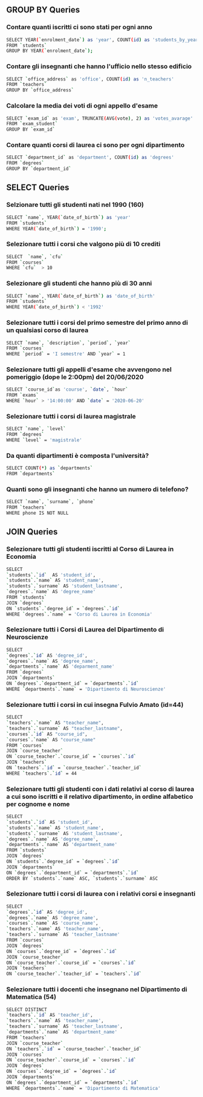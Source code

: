 ## GROUP BY Queries

### Contare quanti iscritti ci sono stati per ogni anno
```sh
SELECT YEAR(`enrolment_date`) as 'year', COUNT(id) as 'students_by_year'
FROM `students`
GROUP BY YEAR(`enrolment_date`);
```

### Contare gli insegnanti che hanno l'ufficio nello stesso edificio
```sh
SELECT `office_address` as 'office', COUNT(id) as 'n_teachers'
FROM `teachers`
GROUP BY `office_address`
```

### Calcolare la media dei voti di ogni appello d'esame

```sh
SELECT `exam_id` as 'exam', TRUNCATE(AVG(vote), 2) as 'votes_avarage' 
FROM `exam_student`
GROUP BY `exam_id`
```

### Contare quanti corsi di laurea ci sono per ogni dipartimento
```sh
SELECT `department_id` as 'department', COUNT(id) as 'degrees'
FROM `degrees`
GROUP BY `department_id`
```

## SELECT Queries

### Selzionare tutti gli studenti nati nel 1990 (160)
```sh
SELECT `name`, YEAR(`date_of_birth`) as 'year' 
FROM `students` 
WHERE YEAR(`date_of_birth`) = '1990';
```

### Selezionare tutti i corsi che valgono più di 10 crediti
```sh
SELECT  `name`, `cfu`
FROM `courses` 
WHERE `cfu`  > 10
```

### Selezionare gli studenti che hanno più di 30 anni
```sh
SELECT `name`, YEAR(`date_of_birth`) as 'date_of_birth'
FROM `students` 
WHERE YEAR(`date_of_birth`) < '1992'
```

### Selezionare tutti i corsi del primo semestre del primo anno di un qualsiasi corso di laurea
```sh
SELECT `name`, `description`, `period`, `year`
FROM `courses` 
WHERE `period` = 'I semestre' AND `year` = 1
```

### Selezionare tutti gli appelli d'esame che avvengono nel pomeriggio (dope le 2:00pm) del 20/06/2020
```sh
SELECT `course_id`as 'course', `date`, `hour`
FROM `exams` 
WHERE `hour` > '14:00:00' AND `date` = '2020-06-20'
```

### Selezionare tutti i corsi di laurea magistrale
```sh
SELECT `name`, `level` 
FROM `degrees` 
WHERE `level` = 'magistrale'
```

### Da quanti dipartimenti è composta l'università?
```sh
SELECT COUNT(*) as `departments`
FROM `departments`
```

### Quanti sono gli insegnanti che hanno un numero di telefono?
```sh
SELECT `name`, `surname`, `phone`
FROM `teachers` 
WHERE phone IS NOT NULL
```

## JOIN Queries

### Selezionare tutti gli studenti iscritti al Corso di Laurea in Economia
```sh
SELECT 
`students`.`id`  AS 'student_id', 
`students`.`name` AS 'student_name', 
`students`.`surname` AS 'student_lastname', 
`degrees`.`name` AS 'degree_name'
FROM `students`
JOIN `degrees`
ON `students`.`degree_id` = `degrees`.`id`
WHERE `degrees`.`name` = 'Corso di Laurea in Economia'
```

### Selezionare tutti i Corsi di Laurea del Dipartimento di Neuroscienze
```sh
SELECT 
`degrees`.`id` AS 'degree_id',
`degrees`.`name` AS 'degree_name',
`departments`.`name` AS 'deparment_name'
FROM `degrees`
JOIN `departments` 
ON `degrees`.`department_id` = `departments`.`id`
WHERE `departments`.`name` = 'Dipartimento di Neuroscienze'
```

### Selezionare tutti i corsi in cui insegna Fulvio Amato (id=44)
```sh
SELECT 
`teachers`.`name` AS "teacher_name",
`teachers`.`surname` AS "teacher_lastname",
`courses`.`id` AS "course_id", 
`courses`.`name` AS "course_name"
FROM `courses`
JOIN `course_teacher`
ON `course_teacher`.`course_id` = `courses`.`id`
JOIN `teachers`
ON `teachers`.`id` = `course_teacher`.`teacher_id`
WHERE `teachers`.`id` = 44
```

### Selezionare tutti gli studenti con i dati relativi al corso di laurea a cui sono iscritti e il relativo dipartimento, in ordine alfabetico per cognome e nome
```sh
SELECT 
`students`.`id` AS 'student_id',
`students`.`name` AS 'student_name',
`students`.`surname` AS 'student_lastname',
`degrees`.`name` AS 'degree_name',
`departments`.`name` AS 'department_name'
FROM `students`
JOIN `degrees`
ON `students`.`degree_id` = `degrees`.`id`
JOIN `departments`
ON `degrees`.`department_id` = `departments`.`id`
ORDER BY `students`.`name` ASC, `students`.`surname` ASC
```

### Selezionare tutti i corsi di laurea con i relativi corsi e insegnanti
```sh
SELECT
`degrees`.`id` AS 'degree_id',
`degrees`.`name` AS 'degree_name',
`courses`.`name` AS 'course_name',
`teachers`.`name` AS 'teacher_name',
`teachers`.`surname` AS 'teacher_lastname'
FROM `courses`
JOIN `degrees`
ON `courses`.`degree_id` = `degrees`.`id`
JOIN `course_teacher`
ON `course_teacher`.`course_id` = `courses`.`id`
JOIN `teachers`
ON `course_teacher`.`teacher_id` = `teachers`.`id`
```

### Selezionare tutti i docenti che insegnano nel Dipartimento di Matematica (54)
```sh
SELECT DISTINCT
`teachers`.`id` AS 'teacher_id',
`teachers`.`name` AS 'teacher_name',
`teachers`.`surname` AS 'teacher_lastname',
`departments`.`name` AS 'department_name'
FROM `teachers`
JOIN `course_teacher`
ON `teachers`.`id` = `course_teacher`.`teacher_id`
JOIN `courses`
ON `course_teacher`.`course_id` = `courses`.`id`
JOIN `degrees`
ON `courses`.`degree_id` = `degrees`.`id`
JOIN `departments`
ON `degrees`.`department_id` = `departments`.`id`
WHERE `departments`.`name` = 'Dipartimento di Matematica'
```

